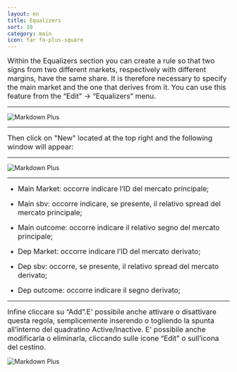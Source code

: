 ```yaml
---
layout: en
title: Equalizers
sort: 10
category: main
icon: far fa-plus-square
---
```

<p class="message">
   
</p>


<font size="3">Within the Equalizers section you can create a rule so that two signs from two different markets, respectively with different margins, have the same share. It is therefore necessary to specify the main market and the one that derives from it. You can use this feature from the “Edit” -> “Equalizers” menu.</font>

---
 ![Markdown Plus]({{site.baseurl}}/public/images/equalizers/equalizers-one.png)

 ---


 <font size="3">Then click on "New" located at the top right and the following window will appear:</font>

 ---

 ![Markdown Plus]({{site.baseurl}}/public/images/equalizers/equalizers-two.png)

 ---


 - <font size="3">Main Market: occorre indicare l’ID del mercato principale;</font> 

 - <font size="3">Main sbv: occorre indicare, se presente, il relativo spread del mercato principale;</font> 

 - <font size="3">Main outcome: occorre indicare il relativo segno del mercato principale;</font> 

 - <font size="3">Dep Market: occorre indicare l’ID del mercato derivato;</font> 

 - <font size="3">Dep sbv: occorre, se presente, il relativo spread del mercato derivato;</font> 

 - <font size="3">Dep outcome: occorre indicare il segno derivato;</font> 

 ---

<font size="3">Infine cliccare su “Add”.E' possibile anche attivare o disattivare questa regola, semplicemente inserendo o togliendo la spunta all’interno del quadratino Active/Inactive. E' possibile anche modificarla o eliminarla, cliccando sulle icone “Edit” o sull’icona del cestino.</font>


![Markdown Plus]({{site.baseurl}}/public/images/equalizers/equalizers-three.png)
 
 






